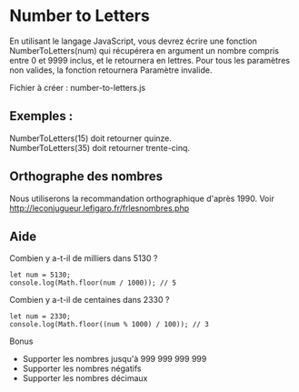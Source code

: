 # Number to Letters

En utilisant le langage JavaScript, vous devrez écrire une fonction NumberToLetters(num) qui récupérera en argument un nombre compris entre 0 et 9999 inclus, et le retournera en lettres. Pour tous les paramètres non valides, la fonction retournera Paramètre invalide.

Fichier à créer : number-to-letters.js

## Exemples :

NumberToLetters(15) doit retourner quinze.  
NumberToLetters(35) doit retourner trente-cinq.

## Orthographe des nombres

Nous utiliserons la recommandation orthographique d'après 1990.
Voir http://leconjugueur.lefigaro.fr/frlesnombres.php

## Aide

Combien y a-t-il de milliers dans 5130 ?

```
let num = 5130;
console.log(Math.floor(num / 1000)); // 5
```

Combien y a-t-il de centaines dans 2330 ?

```
let num = 2330;
console.log(Math.floor((num % 1000) / 100)); // 3
```

Bonus

- Supporter les nombres jusqu'à 999 999 999 999
- Supporter les nombres négatifs
- Supporter les nombres décimaux
